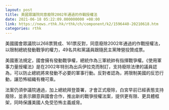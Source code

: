 ```yaml
---
layout: post
title: 美國眾議院同意廢除2002年通過的作戰授權法
date: 2021-06-18 05:22:09.000000000 +08:00
link: https://news.rthk.hk/rthk/ch/component/k2/1596440-20210618.htm
categories: rthk
---
```


美國國會眾議院以268票贊成、161票反對，同意廢除2002年通過的作戰授權法，以限制總統發動戰爭的權力，49名共和黨議員跟隨民主黨陣營投贊成票。

美國憲法規定，國會擁有發動戰爭權，總統作為三軍統帥有指揮戰爭權。《使用軍事力量授權法》是在2002年特別為出兵伊拉克而制訂，支持廢除法律的議員認為，可以防止總統將來發動不必要的軍事行動。反對者認為，將限制美國的反恐行動，讓恐怖組織有機可乘。

法案仍須參議院通過，加上總統拜登簽署，才會正式廢除，白宮早前已經表態支持廢除，並表示願意與國會合作，推出新的戰爭授權法案，提供更有限、更具體框架，同時保護美國人免受恐怖主義威脅。
